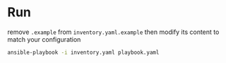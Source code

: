 # Run

remove `.example` from `inventory.yaml.example`
then modify its content to match your configuration

```bash
ansible-playbook -i inventory.yaml playbook.yaml
```
